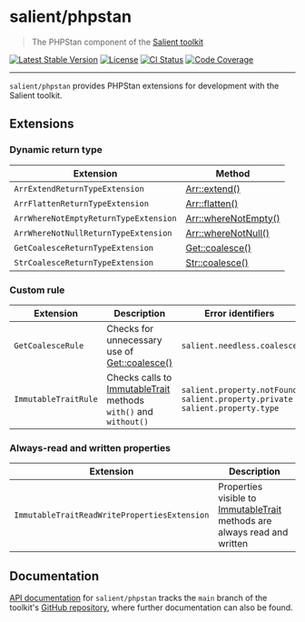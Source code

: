 # salient/phpstan

> The PHPStan component of the [Salient toolkit][toolkit]

<p>
  <a href="https://packagist.org/packages/salient/toolkit"><img src="https://poser.pugx.org/salient/toolkit/v" alt="Latest Stable Version" /></a>
  <a href="https://packagist.org/packages/salient/toolkit"><img src="https://poser.pugx.org/salient/toolkit/license" alt="License" /></a>
  <a href="https://github.com/salient-labs/toolkit/actions"><img src="https://github.com/salient-labs/toolkit/actions/workflows/ci.yml/badge.svg" alt="CI Status" /></a>
  <a href="https://codecov.io/gh/salient-labs/toolkit"><img src="https://codecov.io/gh/salient-labs/toolkit/graph/badge.svg?token=Y0l9ZeEtrI" alt="Code Coverage" /></a>
</p>

---

`salient/phpstan` provides PHPStan extensions for development with the Salient
toolkit.

## Extensions

### Dynamic return type

| Extension                             | Method                   |
| ------------------------------------- | ------------------------ |
| `ArrExtendReturnTypeExtension`        | [Arr::extend()][]        |
| `ArrFlattenReturnTypeExtension`       | [Arr::flatten()][]       |
| `ArrWhereNotEmptyReturnTypeExtension` | [Arr::whereNotEmpty()][] |
| `ArrWhereNotNullReturnTypeExtension`  | [Arr::whereNotNull()][]  |
| `GetCoalesceReturnTypeExtension`      | [Get::coalesce()][]      |
| `StrCoalesceReturnTypeExtension`      | [Str::coalesce()][]      |

### Custom rule

| Extension            | Description                                                         | Error identifiers                                                                    |
| -------------------- | ------------------------------------------------------------------- | ------------------------------------------------------------------------------------ |
| `GetCoalesceRule`    | Checks for unnecessary use of [Get::coalesce()][]                   | `salient.needless.coalesce`                                                          |
| `ImmutableTraitRule` | Checks calls to [ImmutableTrait][] methods `with()` and `without()` | `salient.property.notFound`<br>`salient.property.private`<br>`salient.property.type` |

### Always-read and written properties

| Extension                                    | Description                                                                  |
| -------------------------------------------- | ---------------------------------------------------------------------------- |
| `ImmutableTraitReadWritePropertiesExtension` | Properties visible to [ImmutableTrait][] methods are always read and written |

## Documentation

[API documentation][api-docs] for `salient/phpstan` tracks the `main` branch of
the toolkit's [GitHub repository][toolkit], where further documentation can also
be found.

[api-docs]:
  https://salient-labs.github.io/toolkit/namespace-Salient.PHPStan.html
[Arr::extend()]:
  https://salient-labs.github.io/toolkit/Salient.Utility.Arr.html#_extend
[Arr::flatten()]:
  https://salient-labs.github.io/toolkit/Salient.Utility.Arr.html#_flatten
[Arr::whereNotEmpty()]:
  https://salient-labs.github.io/toolkit/Salient.Utility.Arr.html#_whereNotEmpty
[Arr::whereNotNull()]:
  https://salient-labs.github.io/toolkit/Salient.Utility.Arr.html#_whereNotNull
[Get::coalesce()]:
  https://salient-labs.github.io/toolkit/Salient.Utility.Get.html#_coalesce
[ImmutableTrait]:
  https://salient-labs.github.io/toolkit/Salient.Core.Concern.ImmutableTrait.html
[Str::coalesce()]:
  https://salient-labs.github.io/toolkit/Salient.Utility.Str.html#_coalesce
[toolkit]: https://github.com/salient-labs/toolkit
